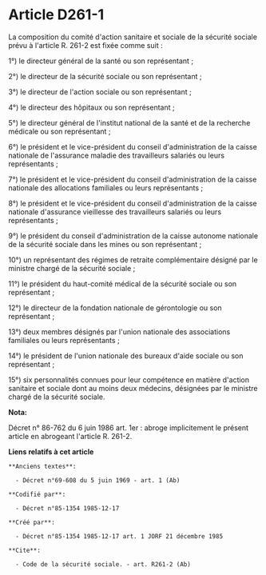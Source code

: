 # Article D261-1

La composition du comité d'action sanitaire et sociale de la sécurité sociale prévu à l'article R. 261-2 est fixée comme
suit :

1°) le directeur général de la santé ou son représentant ; 

2°) le directeur de la sécurité sociale ou son représentant ; 

3°) le directeur de l'action sociale ou son représentant ; 

4°) le directeur des hôpitaux ou son représentant ; 

5°) le directeur général de l'institut national de la santé et de la recherche médicale ou son représentant ; 

6°) le président et le vice-président du conseil d'administration de la caisse nationale de l'assurance maladie des
travailleurs salariés ou leurs représentants ; 

7°) le président et le vice-président du conseil d'administration de la caisse nationale des allocations familiales ou leurs
représentants ; 

8°) le président et le vice-président du conseil d'administration de la caisse nationale d'assurance vieillesse des
travailleurs salariés ou leurs représentants ; 

9°) le président du conseil d'administration de la caisse autonome nationale de la sécurité sociale dans les mines ou son
représentant ;

10°) un représentant des régimes de retraite complémentaire désigné par le ministre chargé de la sécurité sociale ; 

11°) le président du haut-comité médical de la sécurité sociale ou son représentant ; 

12°) le directeur de la fondation nationale de gérontologie ou son représentant ; 

13°) deux membres désignés par l'union nationale des associations familiales ou leurs représentants ; 

14°) le président de l'union nationale des bureaux d'aide sociale ou son représentant ; 

15°) six personnalités connues pour leur compétence en matière d'action sanitaire et sociale dont au moins deux médecins,
désignées par le ministre chargé de la sécurité sociale.

**Nota:**

Décret n° 86-762 du 6 juin 1986 art. 1er : abroge implicitement le présent article en abrogeant l'article R. 261-2.

**Liens relatifs à cet article**

	**Anciens textes**:

	  - Décret n°69-608 du 5 juin 1969 - art. 1 (Ab)

	**Codifié par**:

	  - Décret n°85-1354 1985-12-17

	**Créé par**:

	  - Décret n°85-1354 1985-12-17 art. 1 JORF 21 décembre 1985

	**Cite**:

	  - Code de la sécurité sociale. - art. R261-2 (Ab)
